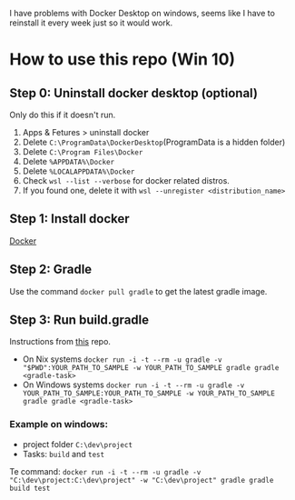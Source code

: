 I have problems with Docker Desktop on windows, seems like I have to reinstall it every week just so it would work.

# How to use this repo (Win 10)

## Step 0: Uninstall docker desktop (optional)
Only do this if it doesn't run.

1. Apps & Fetures > uninstall docker
2. Delete `C:\ProgramData\DockerDesktop`(ProgramData is a hidden folder)
3. Delete `C:\Program Files\Docker`
4. Delete `%APPDATA%\Docker`
5. Delete `%LOCALAPPDATA%\Docker`
6. Check `wsl --list --verbose` for docker related distros.
7. If you found one, delete it with `wsl --unregister <distribution_name>`

## Step 1: Install docker
[Docker](https://www.docker.com)

## Step 2: Gradle
Use the command `docker pull gradle` to get the latest gradle image.

## Step 3: Run build.gradle
Instructions from [this](https://github.com/JacksonFurrier/SQAT) repo.

- On Nix systems `docker run -i -t --rm -u gradle -v "$PWD":YOUR_PATH_TO_SAMPLE -w YOUR_PATH_TO_SAMPLE gradle gradle <gradle-task>`
- On Windows systems `docker run -i -t --rm -u gradle -v YOUR_PATH_TO_SAMPLE:YOUR_PATH_TO_SAMPLE -w YOUR_PATH_TO_SAMPLE gradle gradle <gradle-task>`

### Example on windows:
- project folder `C:\dev\project`
- Tasks: `build` and `test`

Te command:
`docker run -i -t --rm -u gradle -v "C:\dev\project:C:\dev\project" -w "C:\dev\project" gradle gradle build test`